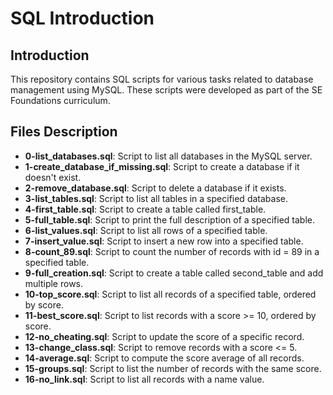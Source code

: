 # SQL Introduction

## Introduction
This repository contains SQL scripts for various tasks related to database management using MySQL. These scripts were developed as part of the SE Foundations curriculum.

## Files Description
- **0-list_databases.sql**: Script to list all databases in the MySQL server.
- **1-create_database_if_missing.sql**: Script to create a database if it doesn't exist.
- **2-remove_database.sql**: Script to delete a database if it exists.
- **3-list_tables.sql**: Script to list all tables in a specified database.
- **4-first_table.sql**: Script to create a table called first_table.
- **5-full_table.sql**: Script to print the full description of a specified table.
- **6-list_values.sql**: Script to list all rows of a specified table.
- **7-insert_value.sql**: Script to insert a new row into a specified table.
- **8-count_89.sql**: Script to count the number of records with id = 89 in a specified table.
- **9-full_creation.sql**: Script to create a table called second_table and add multiple rows.
- **10-top_score.sql**: Script to list all records of a specified table, ordered by score.
- **11-best_score.sql**: Script to list records with a score >= 10, ordered by score.
- **12-no_cheating.sql**: Script to update the score of a specific record.
- **13-change_class.sql**: Script to remove records with a score <= 5.
- **14-average.sql**: Script to compute the score average of all records.
- **15-groups.sql**: Script to list the number of records with the same score.
- **16-no_link.sql**: Script to list all records with a name value.
